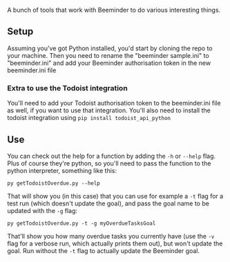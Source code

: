 A bunch of tools that work with Beeminder to do various interesting things.

## Setup
Assuming you've got Python installed, you'd start by cloning the repo to your machine.  Then you need to rename the "beeminder sample.ini" to "beeminder.ini" and add your Beeminder 
 authorisation token in the new beeminder.ini file

### Extra to use the Todoist integration
You'll need to add your Todoist authorisation token to the beeminder.ini file as well, if you want to use that integration.
You'll also need to install the todoist integration using `pip install todoist_api_python`

## Use
You can check out the help for a function by adding the `-h` or `--help` flag.  Plus of course they're python, so you'll need to pass the function to the python interpreter, something like this:
```
py getTodoistOverdue.py --help
```
That will show you (in this case) that you can use for example a `-t` flag for a test run (which doesn't update the goal), and pass the goal name to be updated with the `-g` flag:
```
py getTodoistOverdue.py -t -g myOverdueTasksGoal
```
That'll show you how many overdue tasks you currently have (use the `-v` flag for a verbose run, which actually prints them out), but won't update the goal.  Run without the `-t` flag to actually update the Beeminder goal.
